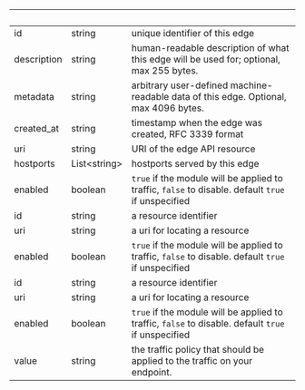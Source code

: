 <!-- Code generated for API Clients. DO NOT EDIT. -->

| &nbsp;      | &nbsp;             | &nbsp;                                                                                             |
| ----------- | ------------------ | -------------------------------------------------------------------------------------------------- |
| id          | string             | unique identifier of this edge                                                                     |
| description | string             | human-readable description of what this edge will be used for; optional, max 255 bytes.            |
| metadata    | string             | arbitrary user-defined machine-readable data of this edge. Optional, max 4096 bytes.               |
| created_at  | string             | timestamp when the edge was created, RFC 3339 format                                               |
| uri         | string             | URI of the edge API resource                                                                       |
| hostports   | List&lt;string&gt; | hostports served by this edge                                                                      |
| enabled     | boolean            | `true` if the module will be applied to traffic, `false` to disable. default `true` if unspecified |
| id          | string             | a resource identifier                                                                              |
| uri         | string             | a uri for locating a resource                                                                      |
| enabled     | boolean            | `true` if the module will be applied to traffic, `false` to disable. default `true` if unspecified |
| id          | string             | a resource identifier                                                                              |
| uri         | string             | a uri for locating a resource                                                                      |
| enabled     | boolean            | `true` if the module will be applied to traffic, `false` to disable. default `true` if unspecified |
| value       | string             | the traffic policy that should be applied to the traffic on your endpoint.                         |

